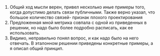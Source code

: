 1. Общий ход мысли верен, привел несколько иные примеры того, когда допустимо
делать связи публичными. Также верно указал, что большое количество связей-
признак плохого проектирования
2. Предложенная мной метрика совпала с одной из приведенных в решении, но надо было
более подробно расписать, как ее использовать.
3. Видимо, неправильно понял вопрос, и как надо было на него отвечать. В эталонном
решении приведены конкретные примеры, а я описал общий принцип.